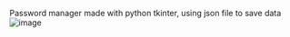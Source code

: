 Password manager made with python tkinter, using json file to save data
![image](https://github.com/OctavioCastillo/password_manager/assets/150285991/839ce201-8e6d-4ab4-9040-95f89855305f)
